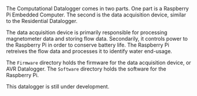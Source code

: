 The Computational Datalogger comes in two parts. One part is a Raspberry Pi Embedded Computer. The second is the data acquisition device, similar to the Residential Datalogger.

The data acquisition device is primarily responsible for processing magnetometer data and storing flow data. Secondarily, it controls power to the Raspberry Pi in order to conserve battery life. The Raspberry Pi retreives the flow data and processes it to identify water end-usage.

The `Firmware` directory holds the firmware for the data acquisition device, or AVR Datalogger. The `Software` directory holds the software for the Raspberry Pi.

This datalogger is still under development.

